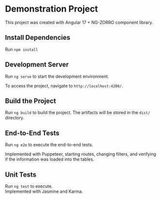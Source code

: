 # Demonstration Project

This project was created with Angular 17 + NG-ZORRO component library.

## Install Dependencies

Run `npm install`

## Development Server

Run `ng serve` to start the development environment.

To access the project, navigate to `http://localhost:4200/`.

## Build the Project

Run `ng build` to build the project. The artifacts will be stored in the `dist/` directory.

## End-to-End Tests

Run `ng e2e` to execute the end-to-end tests.

Implemented with Puppeteer, starting routes, changing filters, and verifying if the information was loaded into the tables.

## Unit Tests

Run `ng test` to execute.  
Implemented with Jasmine and Karma.
